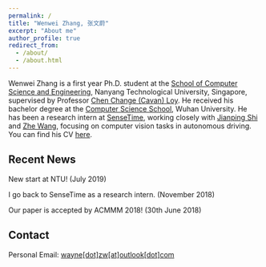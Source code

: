 ```yaml
---
permalink: /
title: "Wenwei Zhang, 张文蔚"
excerpt: "About me"
author_profile: true
redirect_from: 
  - /about/
  - /about.html
---
```


Wenwei Zhang is a first year Ph.D. student at the [School of Computer Science and Engineering](http://scse.ntu.edu.sg/Pages/Home.aspx), Nanyang Technological University, Singapore, supervised by Professor [Chen Change (Cavan) Loy](http://personal.ie.cuhk.edu.hk/~ccloy/). 
He received his bachelor degree at the [Computer Science School](http://cs.whu.edu.cn/), Wuhan University. 
He has been a research intern at [SenseTime](https://www.sensetime.com/), working closely with [Jianping Shi](http://shijianping.me/) and [Zhe Wang](https://wang-zhe.me/), focusing on computer vision tasks in autonomous driving. You can find his CV [here](/files/resume.pdf). 

Recent News
------------------------
New start at NTU! (July 2019)

I go back to SenseTime as a research intern. (November 2018)

Our paper is accepted by ACMMM 2018! (30th June 2018)


Contact
------------------------
Personal Email: [wayne[dot]zw[at]outlook[dot]com](mailto:wayne.zw@outlook.com)

